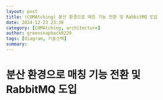 ```yaml
---
layout: post
title: (COMAtching) 분산 환경으로 매칭 기능 전환 및 RabbitMQ 도입
date: 2024-12-23 23:38
category: [COMAtching, architecture]
author: greensnapback0229
tags: [diagram, 기술스택]
summary: 
---
```


# 분산 환경으로 매칭 기능 전환 및 RabbitMQ 도입